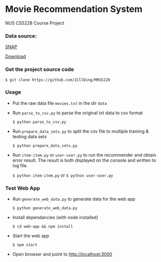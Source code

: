 Movie Recommendation System
===========================

NUS CS5228 Course Project

### Data source:

[SNAP](https://snap.stanford.edu/data/web-Movies.html)

[Download](https://snap.stanford.edu/data/movies.txt.gz)

### Get the project source code

`$ git clone https://github.com/ZillDing/MRS5228`

### Usage

+ Put the raw data file `movies.txt` in the dir `data`

+ Run `parse_to_csv.py` to parse the original txt data to csv format

  `$ python parse_to_csv.py`

+ Run `prepare_data_sets.py` to split the csv file to multiple training & testing data sets

  `$ python prepare_data_sets.py`

+ Run `item-item.py` or `user-user.py` to run the recommender and obtain error result. The result is both displayed on the console and written to log file.

  `$ python item-item.py` or `$ python user-user.py`

### Test Web App

+ Run `generate_web_data.py` to generate data for the web app

  `$ python generate_web_data.py`

+ Install dependancies (with node installed)

  `$ cd web-app && npm install`

+ Start the web app

  `$ npm start`

+ Open browser and point to [http://localhost:3000](http://localhost:3000)
